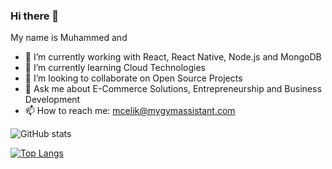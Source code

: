### Hi there 👋

My name is Muhammed and

- 🔭 I’m currently working with React, React Native, Node.js and MongoDB
- 🌱 I’m currently learning Cloud Technologies
- 👯 I’m looking to collaborate on Open Source Projects
- 💬 Ask me about E-Commerce Solutions, Entrepreneurship and Business Development 
- 📫 How to reach me: mcelik@mygymassistant.com

![GitHub stats](https://github-readme-stats.vercel.app/api?username=mcelikx&show_icons=true&theme=radical&count_private=true)

[![Top Langs](https://github-readme-stats.vercel.app/api/top-langs/?username=anuraghazra&layout=compact)](https://github.com/anuraghazra/github-readme-stats)
